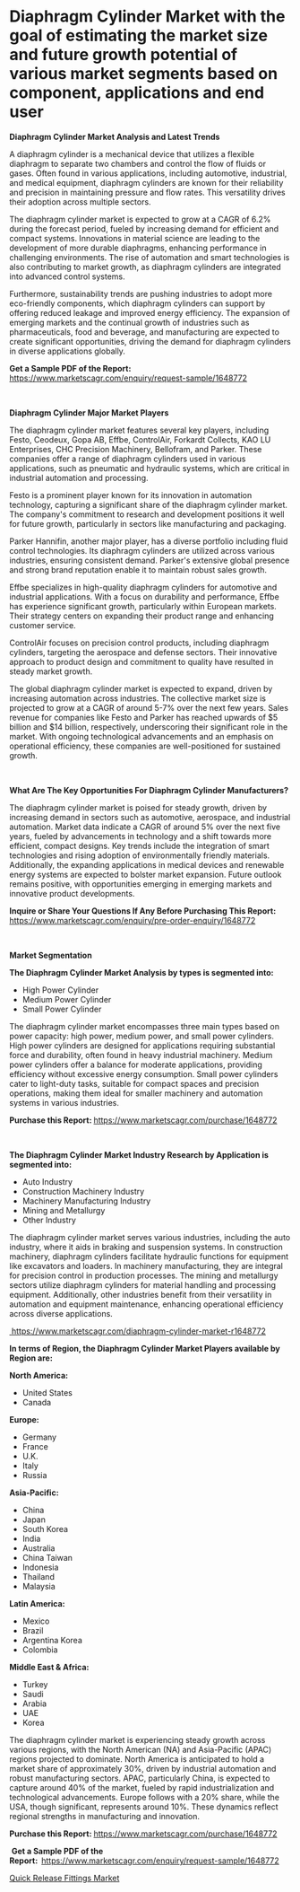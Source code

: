 <p><h1>Diaphragm Cylinder Market with the goal of estimating the market size and future growth potential of various market segments based on component, applications and end user</h1></p><p><strong>Diaphragm Cylinder Market Analysis and Latest Trends</strong></p>
<p><p>A diaphragm cylinder is a mechanical device that utilizes a flexible diaphragm to separate two chambers and control the flow of fluids or gases. Often found in various applications, including automotive, industrial, and medical equipment, diaphragm cylinders are known for their reliability and precision in maintaining pressure and flow rates. This versatility drives their adoption across multiple sectors.</p><p>The diaphragm cylinder market is expected to grow at a CAGR of 6.2% during the forecast period, fueled by increasing demand for efficient and compact systems. Innovations in material science are leading to the development of more durable diaphragms, enhancing performance in challenging environments. The rise of automation and smart technologies is also contributing to market growth, as diaphragm cylinders are integrated into advanced control systems.</p><p>Furthermore, sustainability trends are pushing industries to adopt more eco-friendly components, which diaphragm cylinders can support by offering reduced leakage and improved energy efficiency. The expansion of emerging markets and the continual growth of industries such as pharmaceuticals, food and beverage, and manufacturing are expected to create significant opportunities, driving the demand for diaphragm cylinders in diverse applications globally.</p></p>
<p><strong>Get a Sample PDF of the Report:&nbsp;</strong> <a href="https://www.marketscagr.com/enquiry/request-sample/1648772?utm_campaign=2107&utm_medium=2&utm_source=Github&utm_content=ia&utm_term=18022025&utm_id=diaphragm-cylinder">https://www.marketscagr.com/enquiry/request-sample/1648772</a></p>
<p>&nbsp;</p>
<p><strong>Diaphragm Cylinder Major Market Players</strong></p>
<p><p>The diaphragm cylinder market features several key players, including Festo, Ceodeux, Gopa AB, Effbe, ControlAir, Forkardt Collects, KAO LU Enterprises, CHC Precision Machinery, Bellofram, and Parker. These companies offer a range of diaphragm cylinders used in various applications, such as pneumatic and hydraulic systems, which are critical in industrial automation and processing.</p><p>Festo is a prominent player known for its innovation in automation technology, capturing a significant share of the diaphragm cylinder market. The company's commitment to research and development positions it well for future growth, particularly in sectors like manufacturing and packaging.</p><p>Parker Hannifin, another major player, has a diverse portfolio including fluid control technologies. Its diaphragm cylinders are utilized across various industries, ensuring consistent demand. Parker's extensive global presence and strong brand reputation enable it to maintain robust sales growth.</p><p>Effbe specializes in high-quality diaphragm cylinders for automotive and industrial applications. With a focus on durability and performance, Effbe has experience significant growth, particularly within European markets. Their strategy centers on expanding their product range and enhancing customer service.</p><p>ControlAir focuses on precision control products, including diaphragm cylinders, targeting the aerospace and defense sectors. Their innovative approach to product design and commitment to quality have resulted in steady market growth.</p><p>The global diaphragm cylinder market is expected to expand, driven by increasing automation across industries. The collective market size is projected to grow at a CAGR of around 5-7% over the next few years. Sales revenue for companies like Festo and Parker has reached upwards of $5 billion and $14 billion, respectively, underscoring their significant role in the market. With ongoing technological advancements and an emphasis on operational efficiency, these companies are well-positioned for sustained growth.</p></p>
<p>&nbsp;</p>
<p><strong>What Are The Key Opportunities For Diaphragm Cylinder Manufacturers?</strong></p>
<p><p>The diaphragm cylinder market is poised for steady growth, driven by increasing demand in sectors such as automotive, aerospace, and industrial automation. Market data indicate a CAGR of around 5% over the next five years, fueled by advancements in technology and a shift towards more efficient, compact designs. Key trends include the integration of smart technologies and rising adoption of environmentally friendly materials. Additionally, the expanding applications in medical devices and renewable energy systems are expected to bolster market expansion. Future outlook remains positive, with opportunities emerging in emerging markets and innovative product developments.</p></p>
<p><strong>Inquire or Share Your Questions If Any Before Purchasing This Report:</strong> <a href="https://www.marketscagr.com/enquiry/pre-order-enquiry/1648772?utm_campaign=2107&utm_medium=2&utm_source=Github&utm_content=ia&utm_term=18022025&utm_id=diaphragm-cylinder">https://www.marketscagr.com/enquiry/pre-order-enquiry/1648772</a></p>
<p>&nbsp;</p>
<p><strong>Market Segmentation</strong></p>
<p><strong>The Diaphragm Cylinder Market Analysis by types is segmented into:</strong></p>
<p><ul><li>High Power Cylinder</li><li>Medium Power Cylinder</li><li>Small Power Cylinder</li></ul></p>
<p><p>The diaphragm cylinder market encompasses three main types based on power capacity: high power, medium power, and small power cylinders. High power cylinders are designed for applications requiring substantial force and durability, often found in heavy industrial machinery. Medium power cylinders offer a balance for moderate applications, providing efficiency without excessive energy consumption. Small power cylinders cater to light-duty tasks, suitable for compact spaces and precision operations, making them ideal for smaller machinery and automation systems in various industries.</p></p>
<p><strong>Purchase this Report:&nbsp;</strong><a href="https://www.marketscagr.com/purchase/1648772?utm_campaign=2107&utm_medium=2&utm_source=Github&utm_content=ia&utm_term=18022025&utm_id=diaphragm-cylinder">https://www.marketscagr.com/purchase/1648772</a></p>
<p>&nbsp;</p>
<p><strong>The Diaphragm Cylinder Market Industry Research by Application is segmented into:</strong></p>
<p><ul><li>Auto Industry</li><li>Construction Machinery Industry</li><li>Machinery Manufacturing Industry</li><li>Mining and Metallurgy</li><li>Other Industry</li></ul></p>
<p><p>The diaphragm cylinder market serves various industries, including the auto industry, where it aids in braking and suspension systems. In construction machinery, diaphragm cylinders facilitate hydraulic functions for equipment like excavators and loaders. In machinery manufacturing, they are integral for precision control in production processes. The mining and metallurgy sectors utilize diaphragm cylinders for material handling and processing equipment. Additionally, other industries benefit from their versatility in automation and equipment maintenance, enhancing operational efficiency across diverse applications.</p></p>
<p><a href="https://www.marketscagr.com/diaphragm-cylinder-market-r1648772?utm_campaign=2107&utm_medium=2&utm_source=Github&utm_content=ia&utm_term=18022025&utm_id=diaphragm-cylinder">&nbsp;https://www.marketscagr.com/diaphragm-cylinder-market-r1648772</a></p>
<p><strong>In terms of Region, the Diaphragm Cylinder Market Players available by Region are:</strong></p>
<p>
    <p> <strong> North America: </strong>
        <ul>
            <li>United States</li>
            <li>Canada</li>
        </ul>
        </p> 
    <p> <strong> Europe: </strong>
        <ul>
            <li>Germany</li>
            <li>France</li>
            <li>U.K.</li>
            <li>Italy</li>
            <li>Russia</li>
        </ul>
        </p> 
    <p> <strong> Asia-Pacific: </strong>
        <ul>
            <li>China</li>
            <li>Japan</li>
            <li>South Korea</li>
            <li>India</li>
            <li>Australia</li>
            <li>China Taiwan</li>
            <li>Indonesia</li>
            <li>Thailand</li>
            <li>Malaysia</li>
        </ul>
        </p> 
    <p> <strong> Latin America: </strong>
        <ul>
            <li>Mexico</li>
            <li>Brazil</li>
            <li>Argentina Korea</li>
            <li>Colombia</li>
        </ul>
        </p> 
    <p> <strong> Middle East & Africa: </strong>
        <ul>
            <li>Turkey</li>
            <li>Saudi</li>
            <li>Arabia</li>
            <li>UAE</li>
            <li>Korea</li>
        </ul>
    </p>
    </p>
<p><p>The diaphragm cylinder market is experiencing steady growth across various regions, with the North American (NA) and Asia-Pacific (APAC) regions projected to dominate. North America is anticipated to hold a market share of approximately 30%, driven by industrial automation and robust manufacturing sectors. APAC, particularly China, is expected to capture around 40% of the market, fueled by rapid industrialization and technological advancements. Europe follows with a 20% share, while the USA, though significant, represents around 10%. These dynamics reflect regional strengths in manufacturing and innovation.</p></p>
<p><strong>Purchase this Report: </strong><a href="https://www.marketscagr.com/purchase/1648772?utm_campaign=2107&utm_medium=2&utm_source=Github&utm_content=ia&utm_term=18022025&utm_id=diaphragm-cylinder">https://www.marketscagr.com/purchase/1648772</a></p>
<p>&nbsp;<strong>Get a Sample PDF of the Report:&nbsp;&nbsp;</strong><a href="https://www.marketscagr.com/enquiry/request-sample/1648772?utm_campaign=2107&utm_medium=2&utm_source=Github&utm_content=ia&utm_term=18022025&utm_id=diaphragm-cylinder">https://www.marketscagr.com/enquiry/request-sample/1648772</a></p>
<p><strong></strong></p>
<p><p><a href="https://github.com/delindacallegari68/Market-Research-Report-List-1/blob/main/quick-release-fittings-market.md?utm_campaign=2107&utm_medium=2&utm_source=Github&utm_content=ia&utm_term=18022025&utm_id=diaphragm-cylinder">Quick Release Fittings Market</a></p></p>